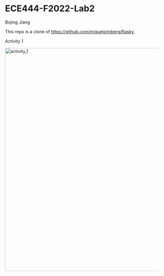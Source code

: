 # ECE444-F2022-Lab2

Bojing Jiang

This repo is a clone of https://github.com/miguelgrinberg/flasky.

Activity 1

<img width="728" alt="activity_1" src="https://user-images.githubusercontent.com/40879743/192117834-5eafa800-c7a6-426c-900c-0451600aa889.png">
